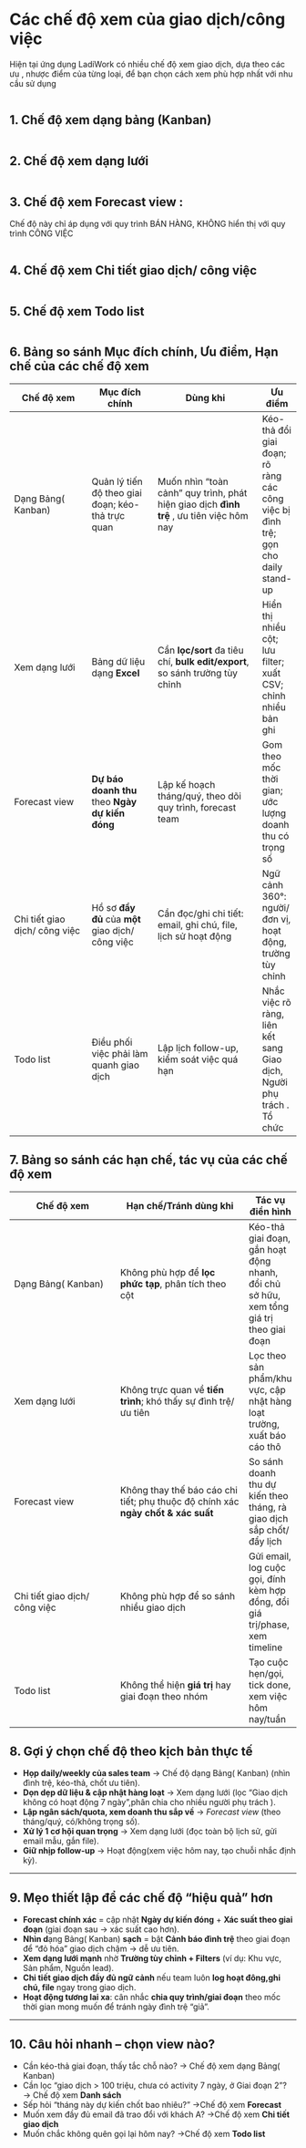 # Các chế độ xem của giao dịch/công việc

Hiện tại ứng dụng LadiWork có nhiều chế độ xem giao dịch, dựa theo các ưu , nhược điểm của từng loại, để bạn chọn cách xem phù hợp nhất với nhu cầu sử dụng

<figure><img src="../.gitbook/assets/image (1476).png" alt=""><figcaption></figcaption></figure>

## 1. Chế độ xem dạng bảng (Kanban)

<figure><img src="../.gitbook/assets/image (1) (1) (1) (1) (1).png" alt=""><figcaption></figcaption></figure>

## 2. Chế độ xem dạng lưới&#x20;

<figure><img src="../.gitbook/assets/image (2) (1) (1) (1).png" alt=""><figcaption></figcaption></figure>

## 3. Chế độ xem Forecast view :&#x20;

Chế độ này chỉ áp dụng với quy trình BÁN HÀNG, KHÔNG hiển thị với quy trình CÔNG VIỆC

<figure><img src="../.gitbook/assets/image (3) (1) (1).png" alt=""><figcaption></figcaption></figure>

## 4. Chế độ xem Chi tiết giao dịch/ công việc

<figure><img src="../.gitbook/assets/image (4) (1) (1).png" alt=""><figcaption></figcaption></figure>

## 5. Chế độ xem Todo list &#x20;

<figure><img src="../.gitbook/assets/image (5) (1) (1).png" alt=""><figcaption></figcaption></figure>

## 6. Bảng so sánh Mục đích chính, Ưu điểm, Hạn chế của các chế độ xem

<table><thead><tr><th width="183.77783203125">Chế độ xem </th><th width="159.111083984375">Mục đích chính</th><th width="255.7777099609375">Dùng khi </th><th>Ưu điểm</th></tr></thead><tbody><tr><td>Dạng Bảng( Kanban)</td><td>Quản lý tiến độ theo giai đoạn; kéo-thả trực quan</td><td>Muốn nhìn “toàn cảnh” quy trình, phát hiện giao dịch <strong>đình trệ</strong> , ưu tiên việc hôm nay</td><td>Kéo-thả đổi giai đoạn; rõ ràng các công việc bị đình trệ; gọn cho daily stand-up</td></tr><tr><td>Xem dạng lưới </td><td>Bảng dữ liệu dạng <strong>Excel</strong></td><td>Cần <strong>lọc/sort</strong> đa tiêu chí, <strong>bulk edit/export</strong>, so sánh trường tùy chỉnh</td><td>Hiển thị nhiều cột; lưu filter; xuất CSV; chỉnh nhiều bản ghi</td></tr><tr><td>Forecast view</td><td><strong>Dự báo doanh thu</strong> theo <strong>Ngày dự kiến đóng</strong> </td><td>Lập kế hoạch tháng/quý, theo dõi quy trình, forecast team</td><td>Gom theo mốc thời gian; ước lượng doanh thu có trọng số</td></tr><tr><td>Chi tiết giao dịch/ công việc </td><td>Hồ sơ <strong>đầy đủ</strong> của <strong>một</strong> giao dịch/ công việc </td><td>Cần đọc/ghi chi tiết: email, ghi chú, file, lịch sử hoạt động</td><td>Ngữ cảnh 360°: người/đơn vị, hoạt động, trường tùy chỉnh</td></tr><tr><td>Todo list  </td><td>Điều phối việc phải làm quanh giao dịch</td><td>Lập lịch follow-up, kiểm soát việc quá hạn</td><td> Nhắc việc rõ ràng, liên kết sang Giao dịch, Người phụ trách . Tổ chức</td></tr></tbody></table>

## 7. Bảng so sánh các hạn chế, tác vụ của các chế độ xem&#x20;

<table><thead><tr><th width="190.77783203125">Chế độ xem</th><th width="234.77783203125">Hạn chế/Tránh dùng khi</th><th>Tác vụ điển hình</th></tr></thead><tbody><tr><td>Dạng Bảng( Kanban)</td><td>Không phù hợp để <strong>lọc phức tạp</strong>, phân tích theo cột</td><td>Kéo-thả giai đoạn, gắn hoạt động nhanh, đổi chủ sở hữu, xem tổng giá trị theo giai đoạn</td></tr><tr><td>Xem dạng lưới </td><td>Không trực quan về <strong>tiến trình</strong>; khó thấy sự đình trệ/ưu tiên</td><td>Lọc theo sản phẩm/khu vực, cập nhật hàng loạt trường, xuất báo cáo thô</td></tr><tr><td>Forecast view</td><td>Không thay thế báo cáo chi tiết; phụ thuộc độ chính xác <strong>ngày chốt &#x26; xác suất</strong></td><td>So sánh doanh thu dự kiến theo tháng, rà giao dịch sắp chốt/đẩy lịch</td></tr><tr><td>Chi tiết giao dịch/ công việc </td><td>Không phù hợp để so sánh nhiều giao dịch</td><td>Gửi email, log cuộc gọi, đính kèm hợp đồng, đổi giá trị/phase, xem timeline</td></tr><tr><td>Todo list  </td><td>Không thể hiện <strong>giá trị</strong> hay giai đoạn theo nhóm</td><td>Tạo cuộc hẹn/gọi, tick done, xem việc hôm nay/tuần</td></tr></tbody></table>

## 8. Gợi ý chọn chế độ theo kịch bản thực tế

* **Họp daily/weekly của sales team** → Chế độ dạng Bảng( Kanban)  (nhìn đình trệ, kéo-thả, chốt ưu tiên).
* **Dọn dẹp dữ liệu & cập nhật hàng loạt** → Xem dạng lưới (lọc “Giao dịch không có hoạt động 7 ngày”,phân chia cho nhiều người phụ trách ).
* **Lập ngân sách/quota, xem doanh thu sắp về** → _Forecast view_ (theo tháng/quý, có/không trọng số).
* **Xử lý 1 cơ hội quan trọng** → Xem dạng lưới (đọc toàn bộ lịch sử, gửi email mẫu, gắn file).
* **Giữ nhịp follow-up** → Hoạt động(xem việc hôm nay, tạo chuỗi nhắc định kỳ).

***

## 9. Mẹo thiết lập để các chế độ “hiệu quả” hơn

* **Forecast chính xác** = cập nhật **Ngày dự kiến đóng** + **Xác suất theo giai đoạn** (giai đoạn sau → xác suất cao hơn).
* **Nhìn d**ạng Bảng( Kanban) **sạch** = bật **Cảnh báo đình trệ** theo giai đoạn để “đỏ hóa” giao dịch chậm → dễ ưu tiên.
* **Xem dạng lưới mạnh** nhờ **Trường tùy chỉnh + Filters** (ví dụ: Khu vực, Sản phẩm, Nguồn lead).
* **Chi tiết giao dịch đầy đủ ngữ cảnh** nếu team luôn **log hoạt đông,ghi chú, file** ngay trong giao dịch.
* **Hoạt động tương lai xa**: cân nhắc **chia quy trình/giai đoạn** theo mốc thời gian mong muốn để tránh ngày đình trệ “giả”.

***

## 10. Câu hỏi nhanh – chọn view nào?

* Cần kéo-thả giai đoạn, thấy tắc chỗ nào? → Chế độ xem dạng Bảng( Kanban)
* Cần lọc “giao dịch > 100 triệu, chưa có activity 7 ngày, ở Giai đoạn 2”? → Chế độ xem **Danh sách**
* Sếp hỏi “tháng này dự kiến chốt bao nhiêu?” →Chế độ xem   **Forecast**
* Muốn xem đầy đủ email đã trao đổi với khách A? →Chế độ xem  **Chi tiết giao dịch**
* Muốn chắc không quên gọi lại hôm nay? →Chế độ xem  **Todo list** &#x20;
